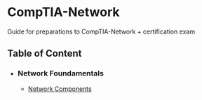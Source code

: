 # CompTIA-Network

Guide for preparations to CompTIA-Network + certification exam

## Table of Content

- ### Network Foundamentals
    - [Network Components](./fundamentals/network-components.md)
